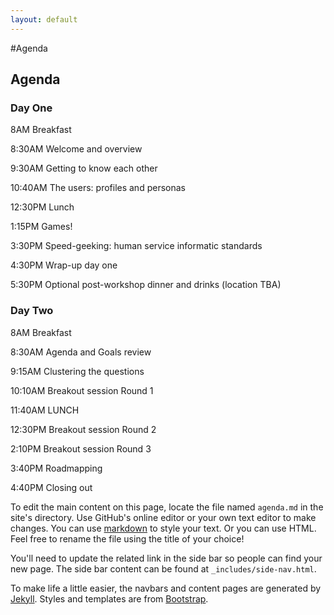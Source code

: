 ```yaml
---
layout: default
---
```


#Agenda

<h2>Agenda</h2>
<h3>Day One</h3>
<p class="c1"><span class="c0">8AM Breakfast</span></p><p class="c1"><span class="c0">8:30AM Welcome and overview</span></p><p class="c1"><span class="c0">9:30AM Getting to know each other</span></p><p class="c1"><span class="c0">10:40AM The users: profiles and personas</span></p><p class="c1"><span class="c0">12:30PM Lunch</span></p><p class="c1"><span class="c0">1:15PM Games!</span></p><p class="c1"><span class="c0">3:30PM Speed-geeking: human service informatic standards</span></p><p class="c1"><span class="c0">4:30PM Wrap-up day one</span></p><p class="c1"><span class="c0">5:30PM Optional post-workshop dinner and drinks (location TBA)</span></p><h3 class="c3 c11"><a name="h.l5rrgl8iuml5"></a><span class="c0 c8">Day Two</span></h3><p class="c1"><span class="c0">8AM Breakfast</span></p><p class="c1"><span class="c0">8:30AM Agenda and Goals review</span></p><p class="c1"><span class="c0">9:15AM Clustering the questions</span></p><p class="c1"><span class="c0">10:10AM Breakout session Round 1</span></p><p class="c1"><span class="c0">11:40AM LUNCH</span></p><p class="c1"><span class="c0">12:30PM Breakout session Round 2</span></p><p class="c1"><span class="c0">2:10PM Breakout session Round 3</span></p><p class="c1"><span class="c0">3:40PM Roadmapping</span></p><p class="c1"><span class="c0">4:40PM Closing out</span></p><p class="c1 c4"><span class="c0"></span></p><p class="c1 c4"><span class="c0"></span></p>


To edit the main content on this page, locate the file named `agenda.md` in the site's directory. Use GitHub's online editor or your own text editor to make changes. You can use [markdown](http://daringfireball.net/projects/markdown/basics) to style your text. Or you can use HTML. Feel free to rename the file using the title of your choice!

You'll need to update the related link in the side bar so people can find your new page. The side bar content can be found at `_includes/side-nav.html`.

To make life a little easier, the navbars and content pages are generated by [Jekyll](http://jekyllrb.com). Styles and templates are from [Bootstrap](http://getbootstrap.com).
